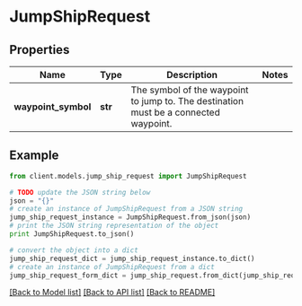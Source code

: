 # JumpShipRequest

## Properties

Name | Type | Description | Notes
------------ | ------------- | ------------- | -------------
**waypoint_symbol** | **str** | The symbol of the waypoint to jump to. The destination must be a connected waypoint. |

## Example

```python
from client.models.jump_ship_request import JumpShipRequest

# TODO update the JSON string below
json = "{}"
# create an instance of JumpShipRequest from a JSON string
jump_ship_request_instance = JumpShipRequest.from_json(json)
# print the JSON string representation of the object
print JumpShipRequest.to_json()

# convert the object into a dict
jump_ship_request_dict = jump_ship_request_instance.to_dict()
# create an instance of JumpShipRequest from a dict
jump_ship_request_form_dict = jump_ship_request.from_dict(jump_ship_request_dict)
```

[[Back to Model list]](../README.md#documentation-for-models) [[Back to API list]](../README.md#documentation-for-api-endpoints) [[Back to README]](../README.md)
